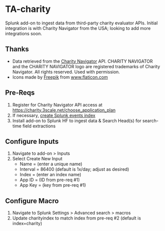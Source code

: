 # TA-charity

Splunk add-on to ingest data from third-party charity evaluator APIs. Initial integration is with Charity Navigator from the USA; looking to add more integrations soon.

## Thanks

* Data retrieved from the <a href="https://www.CharityNavigator.org">Charity Navigator</a> API. CHARITY NAVIGATOR and the CHARITY NAVIGATOR logo are registered trademarks of Charity Navigator. All rights reserved. Used with permission.
* Icons made by <a href="https://www.flaticon.com/authors/freepik" title="Freepik">Freepik</a> from <a href="https://www.flaticon.com/" title="Flaticon"> www.flaticon.com</a>


## Pre-Reqs

1. Register for Charity Navigator API access at https://charity.3scale.net/choose_application_plan
2. If necessary, <a href="https://docs.splunk.com/Documentation/Splunk/8.1.1/Indexer/Setupmultipleindexes">create Splunk events index</a>
3. Install add-on to Splunk HF to ingest data & Search Head(s) for search-time field extractions

## Configure Inputs

1. Navigate to add-on > Inputs
2. Select Create New Input
    * Name = (enter a unique name)
    * Interval = 86400 (default is 1x/day; adjust as desired)
    * Index = (enter an index name)
    * App ID = (ID from pre-req #1)
    * App Key = (key from pre-req #1)

## Configure Macro
1. Navigate to Splunk Settings > Advanced search > macros
2. Update charityindex to match index from pre-req #2 (default is index=charity)
